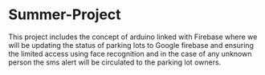 # Summer-Project
This project includes the concept of arduino linked with Firebase where we will be updating the status of parking lots to Google firebase and ensuring the limited access using face recognition and in the case of any unknown person the sms alert will be circulated to the parking lot owners.
